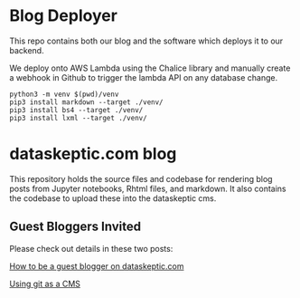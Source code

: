 # Blog Deployer

This repo contains both our blog and the software which deploys it to our backend.

We deploy onto AWS Lambda using the Chalice library and manually create a webhook in Github to trigger the lambda API on any database change.

```
python3 -m venv $(pwd)/venv
pip3 install markdown --target ./venv/
pip3 install bs4 --target ./venv/
pip3 install lxml --target ./venv/
```





# dataskeptic.com blog

This repository holds the source files and codebase for rendering blog posts from Jupyter notebooks, Rhtml files, and markdown.  It also contains the codebase to upload these into the dataskeptic cms.

## Guest Bloggers Invited

Please check out details in these two posts:

[How to be a guest blogger on dataskeptic.com](http://dataskeptic.com/blog/meta/2016/how-to-be-a-guest-blogger-on-dataskeptic.com)

[Using git as a CMS](http://dataskeptic.com/blog/meta/2017/using-git-as-a-cms)

